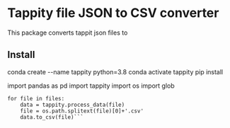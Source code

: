 # Tappity file JSON to CSV converter

This package converts tappit json files to 

## Install

conda create --name tappity python=3.8
conda activate tappity
pip install 

import pandas as pd
import tappity
import os
import glob



```files = glob.glob('./data/*.json')
for file in files:
    data = tappity.process_data(file)
    file = os.path.splitext(file)[0]+'.csv'
    data.to_csv(file)```

